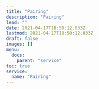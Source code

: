 ```yaml
---
title: "Pairing"
description: "Pairing"
lead: ""
date: 2021-04-17T18:50:12.033Z
lastmod: 2021-04-17T18:50:12.033Z
draft: false
images: []
menu:
  docs:
    parent: "service"
toc: true
service:
  name: "Pairing"
---
```

